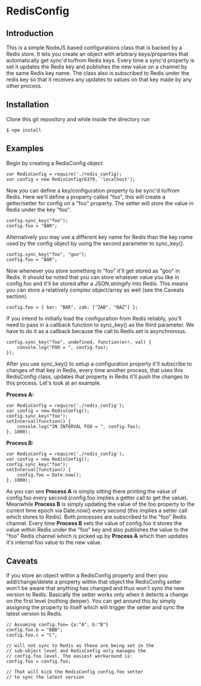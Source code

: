 # RedisConfig

## Introduction
This is a simple NodeJS based configurations class that is backed by a Redis store. It lets you create an object with arbitrary keys/properties that automatically get sync'd to/from Redis keys. Every time a sync'd property is set it updates the Redis key and publishes the new value on a channel by the same Redis key name. The class also is subscribed to Redis under the redis key so that it receives any updates to values on that key made by any other process.

## Installation
Clone this git repository and while inside the directory run 

    $ npm install
    

## Examples

Begin by creating a RedisConfig object

    var RedisConfig = require('./redis_config);    
    var config = new RedisConfig(6379, 'localhost');

Now you can define a key/configuration property to be sync'd to/from Redis. Here we'll define a property called "foo", this will create a getter/setter for config on a "foo" property. The setter will store the value in Redis under the key "foo".
    
    config.sync_key("foo");
    config.foo = "BAR";

Alternatively you may use a different key name for Redis than the key name used by the config object by using the second parameter to sync_key().
    
	config.sync_key("foo", "goo");
	config.foo = "BAR";
	
Now whenever you store something in "foo" it'll get stored as "goo" in Redis. It should be noted that you can store whatever value you like in config.foo and it'll be stored after a JSON.stringify into Redis. This means you can store a relatively complex object/array as well (see the Caveats section).

    config.foo = { bar: "BAR", zab: ["ZAB", "BAZ"] };

If you intend to initially load the configuration from Redis reliably, you'll need to pass in a callback function to sync_key() as the third parameter. We have to do it as a callback because the call to Redis.set is asynchronous.
 
    config.sync_key("foo", undefined, function(err, val) {
    	console.log("FOO = ", config.foo);
    });
 
After you use sync_key() to setup a configuration property it'll subscribe to changes of that key in Redis, every time another process, that uses this RedisConfig class, updates that property in Redis it'll push the changes to this process. Let's look at an example.

**Process A:**

	var RedisConfig = require('./redis_config');
    var config = new RedisConfig();
    config.sync_key("foo");
    setInterval(function() {
    	console.log("IN INTERVAL FOO = ", config.foo);
    }, 1000);

**Process B:**

	var RedisConfig = require('./redis_config');
    var config = new RedisConfig();
    config.sync_key("foo");
    setInterval(function() {
    	config.foo = Date.now();
    }, 1000);
    
As you can see **Process A** is simply sitting there printing the value of config.foo every second (config.foo implies a getter call to get the value). Meanwhile **Process B** is simply updating the value of the foo property to the current time epoch via Date.now() every second (this implies a setter call which stores to Redis). Both processes are subscribed to the "foo" Redis channel. Every time **Process B** sets the value of config.foo it stores the value within Redis under the "foo" key and also publishes the value to the "foo" Redis channel which is picked up by **Process A** which then updates it's internal foo value to the new value.

## Caveats

If you store an object within a RedisConfig property and then you add/change/delete a property within that object the RedisConfig setter won't be aware that anything has changed and thus won't sync the new version to Redis. Basically the setter works only when it detects a change on the first level (nothing deeper). You can get around this by simply assigning the property to itself which will trigger the setter and sync the latest version to Redis.

    // Assuming config.foo= {a:"A", b:"B"}
    config.foo.b = "BBB";
    config.foo.c = "C";
    
    // will not sync to Redis as those are being set in the 
    // sub-object level and RedisConfig only manages the 
    // config.foo level. The easiest workaround is:
    config.foo = config.foo;
    
    // That will kick the RedisConfig config.foo setter
    // to sync the latest version
